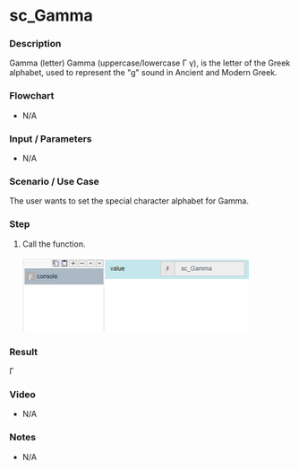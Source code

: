 ﻿# sc_Gamma

### Description

Gamma (letter) Gamma (uppercase/lowercase Γ γ), is the letter of the Greek alphabet, used to represent the "g" sound in Ancient and Modern Greek.

### Flowchart

- N/A 

### Input / Parameters

- N/A

### Scenario / Use Case

The user wants to set the special character alphabet for Gamma.

### Step

1. Call the function.
    
    ![](../../../../document/function/SpecialCharacter/sc_Gamma/sc_Gamma-step-1.png?raw=true)
 
### Result

Γ
 
### Video

- N/A

<!--[![Video](http://i.imgur.com/Ot5DWAW.png)](https://youtu.be/StTqXEQ2l-Y?t=35s)-->

### Notes

- N/A